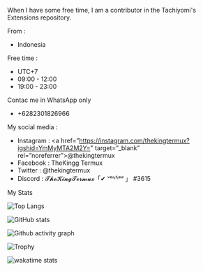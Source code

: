 When I have some free time, I am a contributor in the Tachiyomi's Extensions repository.

From :
* Indonesia 

Free time :
*    UTC+7
* 09:00 - 12:00
* 19:00 - 23:00

Contac me in WhatsApp only
* +6282301826966

My social media :
* Instagram : <a href=”https://instagram.com/thekingtermux?igshid=YmMyMTA2M2Y=" target=”_blank” rel=”noreferrer”>@thekingtermux</a>
* Facebook  : TheKingg Termux
* Twitter   : @thekingtermux
* Discord   : 𝓣𝓱𝓮𝓚𝓲𝓷𝓰𝓣𝓮𝓻𝓶𝓾𝔁「✔ ᵛᵉʳᶦᶠᶦᵉᵈ 」 #3615

My Stats

![Top Langs](https://github-readme-stats.vercel.app/api/top-langs/?username=TheKingTermux&theme=radical&title_color=8E2DE2&text_color=fff&langs_count=8)

![GitHub stats](https://github-readme-stats.vercel.app/api?username=TheKingTermux&theme=radical&title_color=8E2DE2&text_color=fff&show_icons=true)

![Github activity graph](https://activity-graph.herokuapp.com/graph?username=TheKingTermux&theme=react-dark&custom_title=TheKingTermux%20Recent%20Activity&hide_border=true)

![Trophy](https://github-profile-trophy.vercel.app/?username=TheKingTermux&theme=onedark)

![wakatime stats](https://github-readme-stats.vercel.app/api/wakatime?username=TheKingTermux)
